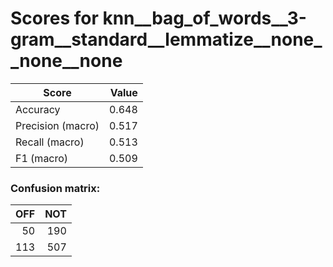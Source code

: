 # Scores for knn__bag_of_words__3-gram__standard__lemmatize__none__none__none
|      Score      |Value|
|-----------------|----:|
|Accuracy         |0.648|
|Precision (macro)|0.517|
|Recall (macro)   |0.513|
|F1 (macro)       |0.509|

### Confusion matrix:
|OFF|NOT|
|--:|--:|
| 50|190|
|113|507|
